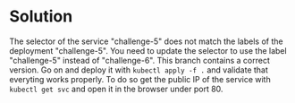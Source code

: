 # Solution

The selector of the service "challenge-5" does not match the labels of the deployment "challenge-5". You need to update the selector to use the label "challenge-5" instead of "challenge-6". This branch contains a correct version. Go on and deploy it with `kubectl apply -f .` and validate that everyting works properly. To do so get the public IP of the service with `kubectl get svc` and open it in the browser under port 80.